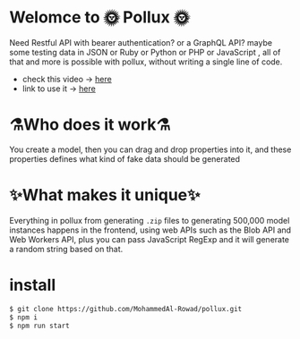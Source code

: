 # Welomce to 🌞 Pollux 🌞

Need Restful API with bearer authentication? or a GraphQL API? maybe some testing data in JSON or Ruby or Python or PHP or JavaScript , all of that and more is possible with pollux, without writing a single line of code.

- check this video -> [here](https://www.youtube.com/watch?v=4Kwv98RDoSM)
- link to use it -> [here](https://mohammedal-rowad.github.io/pollux/)

# ⚗️Who does it work⚗️

You create a model, then you can drag and drop properties into it, and these properties defines what kind of fake data should be generated

# ✨What makes it unique✨

Everything in pollux from generating `.zip` files to generating 500,000 model instances happens in the frontend, using web APIs such as the Blob API and Web Workers API, plus you can pass JavaScript RegExp and it will generate a random string based on that.

# install

```bash
$ git clone https://github.com/MohammedAl-Rowad/pollux.git
$ npm i
$ npm run start
```
